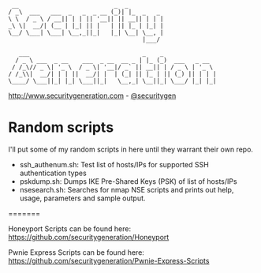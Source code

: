 ```
 __                           _  _          
/ _\  ___   ___  _   _  _ __ (_)| |_  _   _ 
\ \  / _ \ / __|| | | || '__|| || __|| | | |
_\ \|  __/| (__ | |_| || |   | || |_ | |_| |
\__/ \___| \___| \__,_||_|   |_| \__| \__, |
                                      |___/ 

   ___                                _    _               
  / _ \ ___  _ __    ___  _ __  __ _ | |_ (_)  ___   _ __  
 / /_\// _ \| '_ \  / _ \| '__|/ _` || __|| | / _ \ | '_ \ 
/ /_\\|  __/| | | ||  __/| |  | (_| || |_ | || (_) || | | |
\____/ \___||_| |_| \___||_|   \__,_| \__||_| \___/ |_| |_|
```

http://www.securitygeneration.com - [@securitygen](https://twitter.com/securitygen)

Random scripts
=======

I'll put some of my random scripts in here until they warrant their own repo.

* ssh_authenum.sh: Test list of hosts/IPs for supported SSH authentication types
* pskdump.sh: Dumps IKE Pre-Shared Keys (PSK) of list of hosts/IPs
* nsesearch.sh: Searches for nmap NSE scripts and prints out help, usage, parameters and sample output.

=======

Honeyport Scripts can be found here: https://github.com/securitygeneration/Honeyport

Pwnie Express Scripts can be found here: https://github.com/securitygeneration/Pwnie-Express-Scripts
